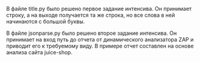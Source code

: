 В файле title.py было решено первое задание интенсива. Он принимает строку, а на выходе получается та же строка, но все слова в ней начинаются с большой буквы.

В файле jsonparse.py было решено второе задание интенсива. Он принимает на вход путь до отчета от динамического анализатора ZAP и приводит его к требуемому виду.
В примере отчет составлен на основе анализа сайта juice-shop.
